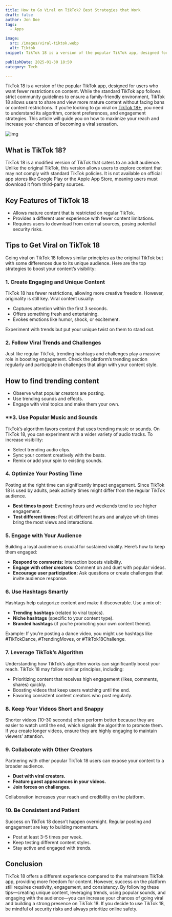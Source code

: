 ```yaml
---
title: How to Go Viral on TikTok? Best Strategies that Work
draft: false
author: Jon Doe 
tags:
  - Apps

image:
  src: /images/viral-tiktok.webp
  alt: Tiktok
snippet: TikTok 18 is a version of the popular TikTok app, designed for users who want fewer restrictions on content.

publishDate: 2025-01-30 18:50
category: Tech

---
```

TikTok 18 is a version of the popular TikTok app, designed for users who want fewer restrictions on content. While the standard TikTok app follows strict community guidelines to ensure a family-friendly environment, TikTok 18 allows users to share and view more mature content without facing bans or content restrictions.
If you’re looking to go viral on [TikTok 18+](https://tikxtok18.com/), you need to understand its algorithm, content preferences, and engagement strategies. This article will guide you on how to maximize your reach and increase your chances of becoming a viral sensation.

![img](/images/viral-tiktok.webp)

## What is TikTok 18? ##
TikTok 18 is a modified version of TikTok that caters to an adult audience. Unlike the original TikTok, this version allows users to explore content that may not comply with standard TikTok policies. It is not available on official app stores like Google Play or the Apple App Store, meaning users must download it from third-party sources.

## Key Features of TikTok 18 ##

* Allows mature content that is restricted on regular TikTok.  
* Provides a different user experience with fewer content limitations.  
* Requires users to download from external sources, posing potential security risks.

## Tips to Get Viral on TikTok 18 ##
Going viral on TikTok 18 follows similar principles as the original TikTok but with some differences due to its unique audience. Here are the top strategies to boost your content’s visibility:

### 1. Create Engaging and Unique Content ###
TikTok 18 has fewer restrictions, allowing more creative freedom. However, originality is still key. Viral content usually:

* Captures attention within the first 3 seconds.  
* Offers something fresh and entertaining.  
* Evokes emotions like humor, shock, or excitement.

Experiment with trends but put your unique twist on them to stand out.

### 2. Follow Viral Trends and Challenges ###
Just like regular TikTok, trending hashtags and challenges play a massive role in boosting engagement. Check the platform’s trending section regularly and participate in challenges that align with your content style.

## How to find trending content ##
* Observe what popular creators are posting.  
* Use trending sounds and effects.  
* Engage with viral topics and make them your own.

### **3. Use Popular Music and Sounds ###
TikTok’s algorithm favors content that uses trending music or sounds. On TikTok 18, you can experiment with a wider variety of audio tracks. To increase visibility:

* Select trending audio clips.  
* Sync your content creatively with the beats.  
* Remix or add your spin to existing sounds.

### 4. Optimize Your Posting Time ###
Posting at the right time can significantly impact engagement. Since TikTok 18 is used by adults, peak activity times might differ from the regular TikTok audience.

* **Best times to post:** Evening hours and weekends tend to see higher engagement.  
* **Test different times:** Post at different hours and analyze which times bring the most views and interactions.

### 5. Engage with Your Audience ###
Building a loyal audience is crucial for sustained virality. Here’s how to keep them engaged:

* **Respond to comments:** Interaction boosts visibility.  
* **Engage with other creators:** Comment on and duet with popular videos.  
* **Encourage user participation:** Ask questions or create challenges that invite audience response.

### 6. Use Hashtags Smartly ###
Hashtags help categorize content and make it discoverable. Use a mix of:

* **Trending hashtags** (related to viral topics).  
* **Niche hashtags** (specific to your content type).  
* **Branded hashtags** (if you’re promoting your own content theme).

Example: If you’re posting a dance video, you might use hashtags like #TikTokDance, #TrendingMoves, or #TikTok18Challenge.

### 7. Leverage TikTok’s Algorithm ###
Understanding how TikTok’s algorithm works can significantly boost your reach. TikTok 18 may follow similar principles, including:

* Prioritizing content that receives high engagement (likes, comments, shares) quickly.  
* Boosting videos that keep users watching until the end.  
* Favoring consistent content creators who post regularly.

### 8. Keep Your Videos Short and Snappy ###
Shorter videos (10-30 seconds) often perform better because they are easier to watch until the end, which signals the algorithm to promote them. If you create longer videos, ensure they are highly engaging to maintain viewers’ attention.

### 9. Collaborate with Other Creators ###
Partnering with other popular TikTok 18 users can expose your content to a broader audience.

* **Duet with viral creators.**  
* **Feature guest appearances in your videos.**  
* **Join forces on challenges.**

Collaboration increases your reach and credibility on the platform.

### 10. Be Consistent and Patient ###
Success on TikTok 18 doesn’t happen overnight. Regular posting and engagement are key to building momentum.

* Post at least 3-5 times per week.  
* Keep testing different content styles.  
* Stay active and engaged with trends.

## Conclusion ##
TikTok 18 offers a different experience compared to the mainstream TikTok app, providing more freedom for content. However, success on the platform still requires creativity, engagement, and consistency. By following these tips—creating unique content, leveraging trends, using popular sounds, and engaging with the audience—you can increase your chances of going viral and building a strong presence on TikTok 18\.
If you decide to use TikTok 18, be mindful of security risks and always prioritize online safety.
